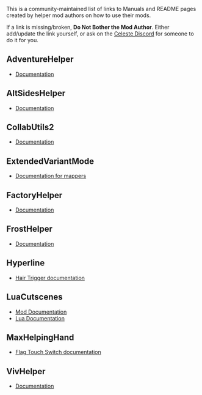 <!--
This page is parsed automatically to add links to the Custom Entity Catalog.
(https://max480-random-stuff.appspot.com/celeste/custom-entity-catalog)

Any additions must follow the specific structure of:

## ModName (Optional Alias)
- [Label 1](https://www.linktoREADME.com)
- [Label 2](https://www.linktootherREADME.com)
Additional Details

"Label 1" and "Label 2" will be used to name the links on the Custom Entity Catalog.

The ModName must be as defined in the mod's everest.yaml
Mods should be kept in alphabetical order by ModName where possible.
-->

This is a community-maintained list of links to Manuals and README pages created by helper mod authors on how to use their mods.

If a link is missing/broken, **Do Not Bother the Mod Author**. Either add/update the link yourself, or ask on the [Celeste Discord](https://discord.gg/6qjaePQ) for someone to do it for you.

## AdventureHelper
- [Documentation](https://github.com/acsBenceTamas/Kayden-Fox-Celeste-Mods/blob/master/AdventureHelper/Readme.md)

## AltSidesHelper
- [Documentation](https://github.com/l-Luna/AltSidesHelper/blob/master/DOCUMENTATION.md)

## CollabUtils2
- [Documentation](https://github.com/EverestAPI/CelesteCollabUtils2/blob/master/DOCUMENTATION.md)

## ExtendedVariantMode
- [Documentation for mappers](https://github.com/max4805/Everest-ExtendedVariants/blob/master/ExtendedVariantMode/README-Mappers.txt)

## FactoryHelper
- [Documentation](https://github.com/acsBenceTamas/Kayden-Fox-Celeste-Mods/blob/master/FactoryHelper/Readme.md)

## FrostHelper
- [Documentation](https://github.com/JaThePlayer/FrostHelper/blob/master/README.md)

## Hyperline
- [Hair Trigger documentation](https://github.com/lordseanington/Hyperline/wiki/Modding-Support#hair-trigger)

## LuaCutscenes
- [Mod Documentation](https://storage.googleapis.com/lua-cutscenes-documentation/index.html)
- [Lua Documentation](https://www.lua.org/pil/1.html)

## MaxHelpingHand
- [Flag Touch Switch documentation](https://github.com/max4805/MaxHelpingHand/blob/master/README.md)

## VivHelper
- [Documentation](https://docs.google.com/document/d/1g1w0HChLaEH7S1rh-eDftlIvzgCJTZxWj9Vzzq5Rmr0)